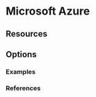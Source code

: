 # Microsoft Azure

## Resources

## Options

### Examples

### References

<!-- Repository links -->

